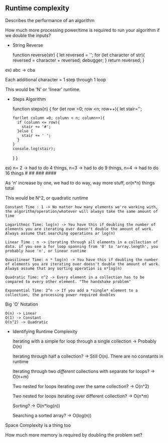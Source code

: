 ## Runtime complexity

Describes the performance of an algorithm

How much more processing power/time is required to run your algorithm if we double the inputs?

  * String Reverse
  
    function reverse(str) {
       let reversed = '';
       for (let character of str){
         reversed = character + reversed;
         debugger;
       }
       return reversed;
    }
  
  ex) abc -> cba
  
  Each additional character = 1 step through 1 loop
  
  This would be 'N' or 'linear' runtime.
  
  
  * Steps Algorithm
  
    function steps(n) {
      for (let row =0; row <n; row++){
        let stair='';

        for(let column =0; column < n; column++){
          if (column <= row){
            stair += '#';
          }else {
            stair += ' ';
          }
        }
        console.log(stair);
      }
    }
  
  ex) n= 2 -> had to do 4 things, n=3 -> had to do 9 things, n=4 -> had to do 16 things
    #
    ##
    ###
    ####
    
  As 'n' increase by one, we had to do way, way more stuff, or(n*n) things total
  
  This would be N^2, or quadratic runtime
  
  
    Constant Time : 1 -> No matter how many elements we're working with, the algorithm/operation/whatever will always take the same amount of time

    Logarithmic Time: log(n) -> You have this if doubling the number of elements you are iterating over doesn't double the amount of work. Always assume that searching operations ar log(n)
    
    Linear Time : n -> iterating through all elements in a collection of data. if you see a for loop spanning from '0' to 'array.length', you probably have 'n', or linear runtime
    
    Quasilinear Time: n * log(n) -> You have this if doubling the number of elements you are iterating over doesn't double the amount of work. Always assume that any sorting operation is n*log(n)
    
    Quadratic Time: n^2 -> Every element in a collection has to be compared to every other element. "The handshake problem"
    
    Exponential Time: 2^n -> If you add a *single* element to a collection, the processing power required doubles
    

Big 'O' Notation

    O(n) -> Linear
    O(1) -> Constant
    O(n^2) -> Quadratic

  * Identifying  Runtime Complexity
  
    Iterating with a simple for loop through a single collection -> Probably O(n)
    
    Iterating through half a collection? -> Still O(n). There are no constants in runtime
    
    Iterating through two *different* collections with separate for loops? -> O(n+m)
    
    Two nested for loops iterating over the same collection? -> O(n^2)
    
    Two nested for loops iterating over different collection? -> O(n*m)
    
    Sorting? -> O(n*log(n))
    
    Searching a sorted array? -> O(log(n))


Space Complexity is a thing too

  How much more memory is required by doubling the problem set?
    


  
